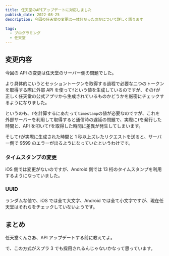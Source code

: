 ```yaml
---
title: 任天堂のAPIアップデートに対応しました
publish_date: 2022-08-25
description: 今回の任天堂の変更は一体何だったのかについて詳しく語ります

tags:
  - プログラミング
  - 任天堂
---
```


## 変更内容

今回の API の変更は任天堂のサーバー側の問題でした。

より具体的にいうとセッショントークンを取得する過程で必要な二つのトークンを取得する際に外部 API を使って`f`という値を生成しているのですが、その`f`が正しく任天堂の公式アプリから生成されているものかどうかを厳密にチェックするようになりました。

というのも、`f`を計算するにあたって`timestamp`の値が必要なのですが、これを外部サーバーを利用して取得すると通信時の遅延の問題で、実際に`f`を発行した時間と、API を叩いて`f`を取得した時間に差異が発生してしまいます。

そして`f`が実際に生成された時間と 1 秒以上ズレたリクエストを送ると、サーバー側で 9599 のエラーが出るようになっていたというわけです。

### タイムスタンプの変更

iOS 側では変更がないのですが、Android 側では 13 桁のタイムスタンプを利用するようになっていました。

### UUID

ランダムな値で、iOS では全て大文字、Android では全て小文字ですが、現在任天堂はそれらをチェックしていないようです。

## まとめ

任天堂くんさあ、API アップデートする前に教えてよ。

で、この方式がスプラ 3 でも採用されるんじゃないかなって思っています。
